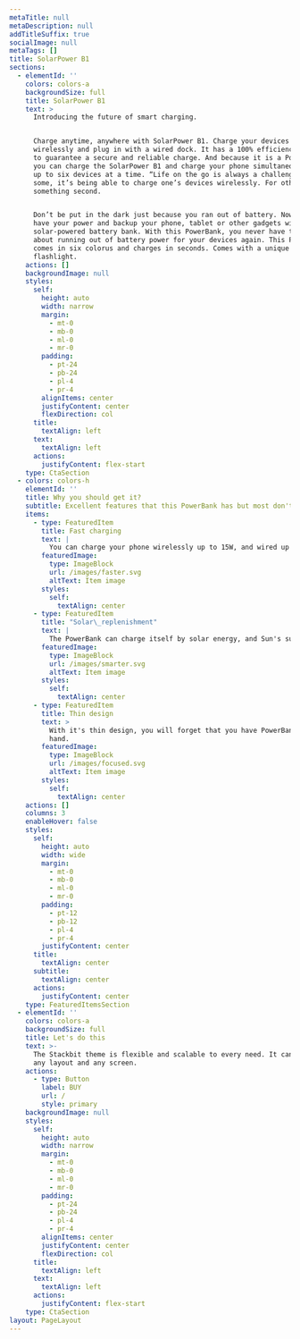```yaml
---
metaTitle: null
metaDescription: null
addTitleSuffix: true
socialImage: null
metaTags: []
title: SolarPower B1
sections:
  - elementId: ''
    colors: colors-a
    backgroundSize: full
    title: SolarPower B1
    text: >
      Introducing the future of smart charging.


      Charge anytime, anywhere with SolarPower B1. Charge your devices
      wirelessly and plug in with a wired dock. It has a 100% efficiency rating
      to guarantee a secure and reliable charge. And because it is a PowerBank,
      you can charge the SolarPower B1 and charge your phone simultaneously for
      up to six devices at a time. “Life on the go is always a challenge''. For
      some, it’s being able to charge one’s devices wirelessly. For others it's
      something second.


      Don’t be put in the dark just because you ran out of battery. Now you can
      have your power and backup your phone, tablet or other gadgets with this
      solar-powered battery bank. With this PowerBank, you never have to worry
      about running out of battery power for your devices again. This PowerBank
      comes in six colorus and charges in seconds. Comes with a unique LED
      flashlight.
    actions: []
    backgroundImage: null
    styles:
      self:
        height: auto
        width: narrow
        margin:
          - mt-0
          - mb-0
          - ml-0
          - mr-0
        padding:
          - pt-24
          - pb-24
          - pl-4
          - pr-4
        alignItems: center
        justifyContent: center
        flexDirection: col
      title:
        textAlign: left
      text:
        textAlign: left
      actions:
        justifyContent: flex-start
    type: CtaSection
  - colors: colors-h
    elementId: ''
    title: Why you should get it?
    subtitle: Excellent features that this PowerBank has but most don't.
    items:
      - type: FeaturedItem
        title: Fast charging
        text: |
          You can charge your phone wirelessly up to 15W, and wired up to 30W.
        featuredImage:
          type: ImageBlock
          url: /images/faster.svg
          altText: Item image
        styles:
          self:
            textAlign: center
      - type: FeaturedItem
        title: "Solar\_replenishment"
        text: |
          The PowerBank can charge itself by solar energy, and Sun's sunshine.
        featuredImage:
          type: ImageBlock
          url: /images/smarter.svg
          altText: Item image
        styles:
          self:
            textAlign: center
      - type: FeaturedItem
        title: Thin design
        text: >
          With it's thin design, you will forget that you have PowerBank in your
          hand.
        featuredImage:
          type: ImageBlock
          url: /images/focused.svg
          altText: Item image
        styles:
          self:
            textAlign: center
    actions: []
    columns: 3
    enableHover: false
    styles:
      self:
        height: auto
        width: wide
        margin:
          - mt-0
          - mb-0
          - ml-0
          - mr-0
        padding:
          - pt-12
          - pb-12
          - pl-4
          - pr-4
        justifyContent: center
      title:
        textAlign: center
      subtitle:
        textAlign: center
      actions:
        justifyContent: center
    type: FeaturedItemsSection
  - elementId: ''
    colors: colors-a
    backgroundSize: full
    title: Let's do this
    text: >-
      The Stackbit theme is flexible and scalable to every need. It can manage
      any layout and any screen.
    actions:
      - type: Button
        label: BUY
        url: /
        style: primary
    backgroundImage: null
    styles:
      self:
        height: auto
        width: narrow
        margin:
          - mt-0
          - mb-0
          - ml-0
          - mr-0
        padding:
          - pt-24
          - pb-24
          - pl-4
          - pr-4
        alignItems: center
        justifyContent: center
        flexDirection: col
      title:
        textAlign: left
      text:
        textAlign: left
      actions:
        justifyContent: flex-start
    type: CtaSection
layout: PageLayout
---
```

